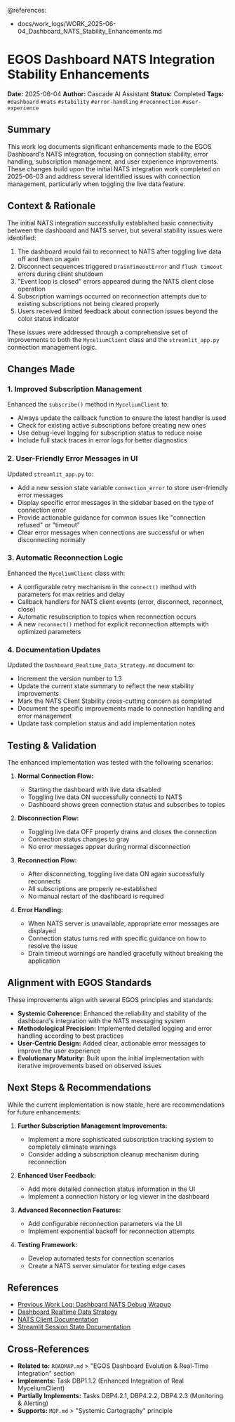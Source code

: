 @references:
  - docs/work_logs/WORK_2025-06-04_Dashboard_NATS_Stability_Enhancements.md

# EGOS Dashboard NATS Integration Stability Enhancements

**Date:** 2025-06-04
**Author:** Cascade AI Assistant
**Status:** Completed
**Tags:** `#dashboard` `#nats` `#stability` `#error-handling` `#reconnection` `#user-experience`

## Summary

This work log documents significant enhancements made to the EGOS Dashboard's NATS integration, focusing on connection stability, error handling, subscription management, and user experience improvements. These changes build upon the initial NATS integration work completed on 2025-06-03 and address several identified issues with connection management, particularly when toggling the live data feature.

## Context & Rationale

The initial NATS integration successfully established basic connectivity between the dashboard and NATS server, but several stability issues were identified:

1. The dashboard would fail to reconnect to NATS after toggling live data off and then on again
2. Disconnect sequences triggered `DrainTimeoutError` and `flush timeout` errors during client shutdown
3. "Event loop is closed" errors appeared during the NATS client close operation
4. Subscription warnings occurred on reconnection attempts due to existing subscriptions not being cleared properly
5. Users received limited feedback about connection issues beyond the color status indicator

These issues were addressed through a comprehensive set of improvements to both the `MyceliumClient` class and the `streamlit_app.py` connection management logic.

## Changes Made

### 1. Improved Subscription Management

Enhanced the `subscribe()` method in `MyceliumClient` to:
- Always update the callback function to ensure the latest handler is used
- Check for existing active subscriptions before creating new ones
- Use debug-level logging for subscription status to reduce noise
- Include full stack traces in error logs for better diagnostics

### 2. User-Friendly Error Messages in UI

Updated `streamlit_app.py` to:
- Add a new session state variable `connection_error` to store user-friendly error messages
- Display specific error messages in the sidebar based on the type of connection error
- Provide actionable guidance for common issues like "connection refused" or "timeout"
- Clear error messages when connections are successful or when disconnecting normally

### 3. Automatic Reconnection Logic

Enhanced the `MyceliumClient` class with:
- A configurable retry mechanism in the `connect()` method with parameters for max retries and delay
- Callback handlers for NATS client events (error, disconnect, reconnect, close)
- Automatic resubscription to topics when reconnection occurs
- A new `reconnect()` method for explicit reconnection attempts with optimized parameters

### 4. Documentation Updates

Updated the `Dashboard_Realtime_Data_Strategy.md` document to:
- Increment the version number to 1.3
- Update the current state summary to reflect the new stability improvements
- Mark the NATS Client Stability cross-cutting concern as completed
- Document the specific improvements made to connection handling and error management
- Update task completion status and add implementation notes

## Testing & Validation

The enhanced implementation was tested with the following scenarios:

1. **Normal Connection Flow:**
   - Starting the dashboard with live data disabled
   - Toggling live data ON successfully connects to NATS
   - Dashboard shows green connection status and subscribes to topics

2. **Disconnection Flow:**
   - Toggling live data OFF properly drains and closes the connection
   - Connection status changes to gray
   - No error messages appear during normal disconnection

3. **Reconnection Flow:**
   - After disconnecting, toggling live data ON again successfully reconnects
   - All subscriptions are properly re-established
   - No manual restart of the dashboard is required

4. **Error Handling:**
   - When NATS server is unavailable, appropriate error messages are displayed
   - Connection status turns red with specific guidance on how to resolve the issue
   - Drain timeout warnings are handled gracefully without breaking the application

## Alignment with EGOS Standards

These improvements align with several EGOS principles and standards:

- **Systemic Coherence:** Enhanced the reliability and stability of the dashboard's integration with the NATS messaging system
- **Methodological Precision:** Implemented detailed logging and error handling according to best practices
- **User-Centric Design:** Added clear, actionable error messages to improve the user experience
- **Evolutionary Maturity:** Built upon the initial implementation with iterative improvements based on observed issues

## Next Steps & Recommendations

While the current implementation is now stable, here are recommendations for future enhancements:

1. **Further Subscription Management Improvements:**
   - Implement a more sophisticated subscription tracking system to completely eliminate warnings
   - Consider adding a subscription cleanup mechanism during reconnection

2. **Enhanced User Feedback:**
   - Add more detailed connection status information in the UI
   - Implement a connection history or log viewer in the dashboard

3. **Advanced Reconnection Features:**
   - Add configurable reconnection parameters via the UI
   - Implement exponential backoff for reconnection attempts

4. **Testing Framework:**
   - Develop automated tests for connection scenarios
   - Create a NATS server simulator for testing edge cases

## References

- [Previous Work Log: Dashboard NATS Debug Wrapup](file:///C:/EGOS/docs/work_logs/WORK_2025-06-03_Dashboard_NATS_Debug_Wrapup.md)
- [Dashboard Realtime Data Strategy](file:///C:/EGOS/docs/planning/Dashboard_Realtime_Data_Strategy.md)
- [NATS Client Documentation](https://docs.nats.io/using-nats/developer/connecting/reconnect)
- [Streamlit Session State Documentation](https://docs.streamlit.io/library/api-reference/session-state)

## Cross-References

- **Related to:** `ROADMAP.md` > "EGOS Dashboard Evolution & Real-Time Integration" section
- **Implements:** Task DBP1.1.2 (Enhanced Integration of Real MyceliumClient)
- **Partially Implements:** Tasks DBP4.2.1, DBP4.2.2, DBP4.2.3 (Monitoring & Alerting)
- **Supports:** `MQP.md` > "Systemic Cartography" principle